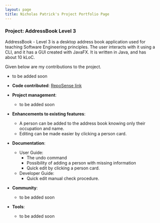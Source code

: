 ```yaml
---
layout: page
title: Nicholas Patrick's Project Portfolio Page
---
```


### Project: AddressBook Level 3

AddressBook - Level 3 is a desktop address book application used for teaching Software Engineering principles. The user interacts with it using a CLI, and it has a GUI created with JavaFX. It is written in Java, and has about 10 kLoC.

Given below are my contributions to the project.

* to be added soon

* **Code contributed**: [RepoSense link](https://nus-cs2103-ay2223s1.github.io/tp-dashboard/?search=NicholasPatrick&sort=groupTitle&sortWithin=title&since=2022-09-16&timeframe=commit&mergegroup=&groupSelect=groupByRepos&breakdown=false&tabOpen=true&tabType=authorship&tabAuthor=NicholasPatrick&tabRepo=AY2223S1-CS2103T-T08-3%2Ftp%5Bmaster%5D&authorshipIsMergeGroup=false&authorshipFileTypes=docs~functional-code~other&authorshipIsBinaryFileTypeChecked=false&authorshipIsIgnoredFilesChecked=false)

* **Project management**:
  * to be added soon

* **Enhancements to existing features**:
  * A person can be added to the address book knowing only their occupation and name.
  * Editing can be made easier by clicking a person card.

* **Documentation**:
  * User Guide:
    * The undo command
    * Possibility of adding a person with missing information 
    * Quick edit by clicking a person card.
  * Developer Guide:
    * Quick edit manual check procedure.

* **Community**:
  * to be added soon

* **Tools**:
  * to be added soon

<!-- * _{you can add/remove categories in the list above}_ -->
